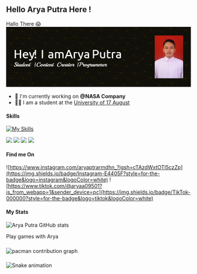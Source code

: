 ## Hello Arya Putra Here !

Hallo There 😱
![Arya Putra](img/github-header-image.png)

- 🔭 I'm currently working on **@NASA Company**
- 🧑‍🎓 I am a student at the [University of 17 August](https://untag-sby.ac.id/)

#### Skills

[![My Skills](https://skillicons.dev/icons?i=html,css,c,python&theme=light)](https://skillicons.dev)

<img src= "https://img.shields.io/badge/HTML5-E34F26?style=for-the-badge&logo=html5&logoColor=white" />
<img src= "https://img.shields.io/badge/C%2B%2B-00599C?style=for-the-badge&logo=c%2B%2B&logoColor=white" />
<img src= "https://img.shields.io/badge/CSS3-1572B6?style=for-the-badge&logo=css3&logoColor=white" />
<img src= "https://img.shields.io/badge/Python-FFD43B?style=for-the-badge&logo=python&logoColor=blue" />

#### Find me On

![https://www.instagram.com/aryaptrarmdhn_?igsh=cTAzdWxtOTl5czZp](https://img.shields.io/badge/Instagram-E4405F?style=for-the-badge&logo=instagram&logoColor=white) ![https://www.tiktok.com/@aryaa09501?is_from_webapp=1&sender_device=pc](https://img.shields.io/badge/TikTok-000000?style=for-the-badge&logo=tiktok&logoColor=white)

#### My Stats

![Arya Putra GitHub stats](https://github-readme-stats.vercel.app/api?username=AryaPutra&show_icons=true&theme=gruvbox)

<p align="left">Play games with Arya</p>

###

<picture>
  <source media="(prefers-color-scheme: dark)" srcset="https://raw.githubusercontent.com/AryaPutra/AryaPutra/output/pacman-contribution-graph-dark.svg">
  <source media="(prefers-color-scheme: light)" srcset="https://raw.githubusercontent.com/AryaPutra/AryaPutra/output/pacman-contribution-graph.svg">
  <img alt="pacman contribution graph" src="https://raw.githubusercontent.com/AryaPutra/AryaPutra/output/pacman-contribution-graph.svg">
</picture>

###

<img src="https://raw.githubusercontent.com/AryaPutra/AryaPutra/output/snake.svg" alt="Snake animation" />

###
